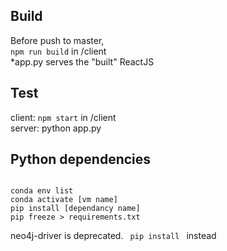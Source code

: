 <h2> Build </h2>
<p>Before push to master, <br>
<code>npm run build</code> in /client <br>
*app.py serves the "built" ReactJS</p>

<h2> Test </h2>
<p>client: <code>npm start</code> in /client <br>
server: python app.py</p>

<h2> Python dependencies </h2>
<code>
conda env list
conda activate [vm name]
pip install [dependancy name]
pip freeze > requirements.txt
</code>

neo4j-driver is deprecated. <code> pip install </code> instead